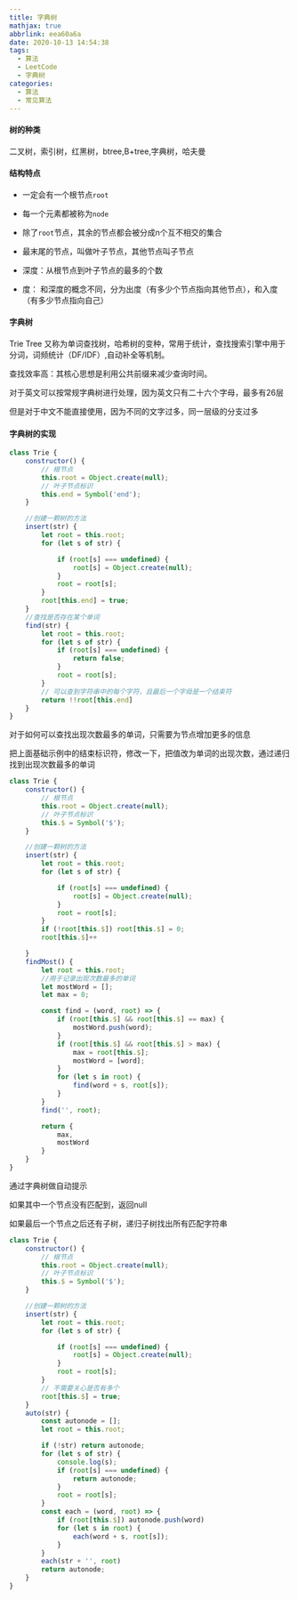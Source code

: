 ```yaml
---
title: 字典树
mathjax: true
abbrlink: eea60a6a
date: 2020-10-13 14:54:38
tags:
  - 算法
  - LeetCode
  - 字典树
categories:
  - 算法
  - 常见算法
---
```


#### 树的种类

二叉树，索引树，红黑树，btree,B+tree,字典树，哈夫曼

#### 结构特点

+ 一定会有一个根节点`root`

+ 每一个元素都被称为`node`

+ 除了`root`节点，其余的节点都会被分成n个互不相交的集合

+ 最末尾的节点，叫做叶子节点，其他节点叫子节点

+ 深度：从根节点到叶子节点的最多的个数

+ 度： 和深度的概念不同，分为出度（有多少个节点指向其他节点），和入度（有多少节点指向自己）

#### 字典树

Trie Tree 又称为单词查找树，哈希树的变种，常用于统计，查找搜索引擎中用于分词，词频统计（DF/IDF）,自动补全等机制。

查找效率高：其核心思想是利用公共前缀来减少查询时间。

对于英文可以按常规字典树进行处理，因为英文只有二十六个字母，最多有26层

但是对于中文不能直接使用，因为不同的文字过多，同一层级的分支过多

#### 字典树的实现

```javascript
class Trie {
    constructor() {
        // 根节点
        this.root = Object.create(null);
        // 叶子节点标识
        this.end = Symbol('end');
    }

    //创建一颗树的方法
    insert(str) {
        let root = this.root;
        for (let s of str) {

            if (root[s] === undefined) {
                root[s] = Object.create(null);
            }
            root = root[s];
        }
        root[this.end] = true;
    }
    //查找是否存在某个单词
    find(str) {
        let root = this.root;
        for (let s of str) {
            if (root[s] === undefined) {
                return false;
            }
            root = root[s];
        }
        // 可以查到字符串中的每个字符，且最后一个字母是一个结束符
        return !!root[this.end]
    }
}
```

对于如何可以查找出现次数最多的单词，只需要为节点增加更多的信息

把上面基础示例中的结束标识符，修改一下，把值改为单词的出现次数，通过递归找到出现次数最多的单词

```javascript
class Trie {
    constructor() {
        // 根节点
        this.root = Object.create(null);
        // 叶子节点标识
        this.$ = Symbol('$');
    }

    //创建一颗树的方法
    insert(str) {
        let root = this.root;
        for (let s of str) {

            if (root[s] === undefined) {
                root[s] = Object.create(null);
            }
            root = root[s];
        }
        if (!root[this.$]) root[this.$] = 0;
        root[this.$]++

    }
    findMost() {
        let root = this.root;
        //用于记录出现次数最多的单词
        let mostWord = [];
        let max = 0;

        const find = (word, root) => {
            if (root[this.$] && root[this.$] == max) {
                mostWord.push(word);
            }
            if (root[this.$] && root[this.$] > max) {
                max = root[this.$];
                mostWord = [word];
            }
            for (let s in root) {
                find(word + s, root[s]);
            }
        }
        find('', root);

        return {
            max,
            mostWord
        }
    }
}
```

通过字典树做自动提示

如果其中一个节点没有匹配到，返回null

如果最后一个节点之后还有子树，递归子树找出所有匹配字符串

```javascript
class Trie {
    constructor() {
        // 根节点
        this.root = Object.create(null);
        // 叶子节点标识
        this.$ = Symbol('$');
    }

    //创建一颗树的方法
    insert(str) {
        let root = this.root;
        for (let s of str) {

            if (root[s] === undefined) {
                root[s] = Object.create(null);
            }
            root = root[s];
        }
        // 不需要关心是否有多个
        root[this.$] = true;
    }
    auto(str) {
        const autonode = [];
        let root = this.root;

        if (!str) return autonode;
        for (let s of str) {
            console.log(s);
            if (root[s] === undefined) {
                return autonode;
            }
            root = root[s];
        }
        const each = (word, root) => {
            if (root[this.$]) autonode.push(word)
            for (let s in root) {
                each(word + s, root[s]);
            }
        }
        each(str + '', root)
        return autonode;
    }
}
```
